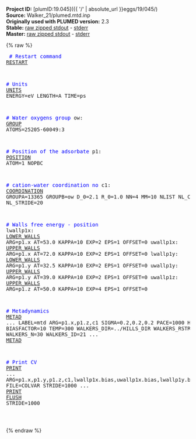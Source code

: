 **Project ID:** [plumID:19.045]({{ '/' | absolute_url }}eggs/19/045/)  
**Source:** Walker_21/plumed.mtd.inp  
**Originally used with PLUMED version:** 2.3  
**Stable:** [raw zipped stdout](plumed.mtd.inp.plumed.stdout.txt.zip) - [stderr](plumed.mtd.inp.plumed.stderr)  
**Master:** [raw zipped stdout](plumed.mtd.inp.plumed_master.stdout.txt.zip) - [stderr](plumed.mtd.inp.plumed_master.stderr)  

{% raw %}<pre>
<span style="color:blue"># Restart command</span>
<a href="https://plumed.github.io/doc-master/user-doc/html/_r_e_s_t_a_r_t.html">RESTART</a>

<span style="color:blue"># Units</span>
<a href="https://plumed.github.io/doc-master/user-doc/html/_u_n_i_t_s.html">UNITS</a> ENERGY=eV LENGTH=A TIME=ps

<span style="color:blue"># Water oxygens group</span>
ow: <a href="https://plumed.github.io/doc-master/user-doc/html/_g_r_o_u_p.html">GROUP</a> ATOMS=25205-60049:3

<span style="color:blue"># Position of the adsorbate</span>
p1: <a href="https://plumed.github.io/doc-master/user-doc/html/_p_o_s_i_t_i_o_n.html">POSITION</a> ATOM=1 NOPBC

<span style="color:blue"># cation-water coordination no</span>
c1: <a href="https://plumed.github.io/doc-master/user-doc/html/_c_o_o_r_d_i_n_a_t_i_o_n.html">COORDINATION</a> GROUPA=13365 GROUPB=ow D_0=2.1 R_0=1.0 NN=4 MM=10 NLIST NL_CUTOFF=7 NL_STRIDE=20

<span style="color:blue"># Walls free energy - position</span>
lwallp1x: <a href="https://plumed.github.io/doc-master/user-doc/html/_l_o_w_e_r__w_a_l_l_s.html">LOWER_WALLS</a> ARG=p1.x AT=53.0 KAPPA=10 EXP=2 EPS=1 OFFSET=0
uwallp1x: <a href="https://plumed.github.io/doc-master/user-doc/html/_u_p_p_e_r__w_a_l_l_s.html">UPPER_WALLS</a> ARG=p1.x AT=72.0 KAPPA=10 EXP=2 EPS=1 OFFSET=0
lwallp1y: <a href="https://plumed.github.io/doc-master/user-doc/html/_l_o_w_e_r__w_a_l_l_s.html">LOWER_WALLS</a> ARG=p1.y AT=32.5 KAPPA=10 EXP=2 EPS=1 OFFSET=0
uwallp1y: <a href="https://plumed.github.io/doc-master/user-doc/html/_u_p_p_e_r__w_a_l_l_s.html">UPPER_WALLS</a> ARG=p1.y AT=39.0 KAPPA=10 EXP=2 EPS=1 OFFSET=0
uwallp1z: <a href="https://plumed.github.io/doc-master/user-doc/html/_u_p_p_e_r__w_a_l_l_s.html">UPPER_WALLS</a> ARG=p1.z AT=50.0 KAPPA=10 EXP=4 EPS=1 OFFSET=0

<span style="color:blue"># Metadynamics</span>
<a href="https://plumed.github.io/doc-master/user-doc/html/_m_e_t_a_d.html">METAD</a> ...
  LABEL=mtd
  ARG=p1.x,p1.z,c1
  SIGMA=0.2,0.2,0.2
  PACE=1000
  HEIGHT=0.026
  BIASFACTOR=10 TEMP=300
  WALKERS_DIR=../HILLS_DIR WALKERS_RSTRIDE=500 WALKERS_N=30 WALKERS_ID=21
... <a href="https://plumed.github.io/doc-master/user-doc/html/_m_e_t_a_d.html">METAD</a>

<span style="color:blue"># Print CV</span>
<a href="https://plumed.github.io/doc-master/user-doc/html/_p_r_i_n_t.html">PRINT</a> ...
  ARG=p1.x,p1.y,p1.z,c1,lwallp1x.bias,uwallp1x.bias,lwallp1y.bias,uwallp1y.bias,uwallp1z.bias
  FILE=COLVAR 
  STRIDE=1000
... <a href="https://plumed.github.io/doc-master/user-doc/html/_p_r_i_n_t.html">PRINT</a>
<a href="https://plumed.github.io/doc-master/user-doc/html/_f_l_u_s_h.html">FLUSH</a> STRIDE=1000

</pre>{% endraw %}
